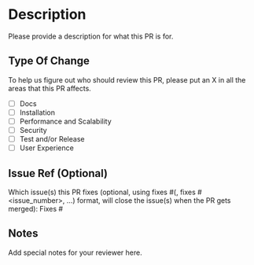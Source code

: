 # Description

Please provide a description for what this PR is for.

## Type Of Change

To help us figure out who should review this PR, please put an X in all the areas that this PR affects.

- [ ] Docs
- [ ] Installation
- [ ] Performance and Scalability
- [ ] Security
- [ ] Test and/or Release
- [ ] User Experience

## Issue Ref (Optional)

Which issue(s) this PR fixes (optional, using fixes #<issue number>(, fixes #<issue_number>, ...) format, will close the issue(s) when the PR gets merged): Fixes #

## Notes

Add special notes for your reviewer here.